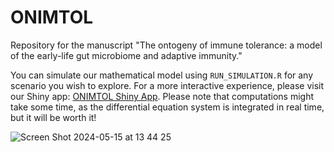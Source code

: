 # ONIMTOL
Repository for the manuscript "The ontogeny of immune tolerance: a model of the early-life gut microbiome and adaptive immunity."

<p>You can simulate our mathematical model using <code>RUN_SIMULATION.R</code> for any scenario you wish to explore. For a more interactive experience, please visit our Shiny app: <a href="https://burcutepekule.shinyapps.io/ONIMTOL/" target="_blank">ONIMTOL Shiny App</a>. Please note that computations might take some time, as the differential equation system is integrated in real time, but it will be worth it!</p>

![Screen Shot 2024-05-15 at 13 44 25](https://github.com/burcutepekule/ONIMTOL/assets/2311100/bc654507-8dbc-44d4-9709-38c85b990020)

